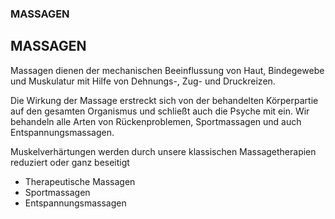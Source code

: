 ### MASSAGEN

MASSAGEN
--------

Massagen dienen der mechanischen Beeinflussung von Haut, Bindegewebe und Muskulatur mit Hilfe von Dehnungs-, Zug- und Druckreizen.

Die Wirkung der Massage erstreckt sich von der behandelten Körperpartie auf den gesamten Organismus und schließt auch die Psyche mit ein. Wir behandeln alle Arten von Rückenproblemen, Sportmassagen und auch Entspannungsmassagen.

Muskelverhärtungen werden durch unsere klassischen Massagetherapien reduziert oder ganz beseitigt

*   Therapeutische Massagen
*   Sportmassagen
*   Entspannungsmassagen